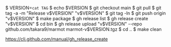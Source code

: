 $ VERSION=`cat TAG`
$ echo $VERSION
$ git checkout main
$ git pull
$ git tag -a -m "Release v$VERSION" "v$VERSION"
$ git tag -ln
$ git push origin "v$VERSION"
$ make package
$ gh release list
$ gh release create "v$VERSION"
$ cd bin
$ gh release upload "v$VERSION" --repo github.com/takara9/marmot marmot-v$VERSION.tgz
$ cd ..
$ make clean


https://cli.github.com/manual/gh_release_create